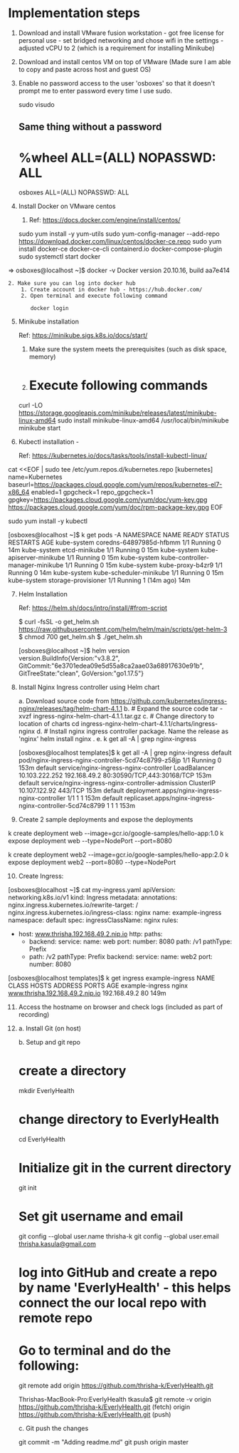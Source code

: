 # Implementation steps

1. Download and install VMware fusion workstation - got free license for personal use - set bridged networking and chose wifi in the settings - adjusted vCPU to 2 (which is a requirement for installing Minikube)
2. Download and install centos VM on top of VMware (Made sure I am able to copy and paste across host and guest OS)
3. Enable no password access to the user 'osboxes' so that it doesn't prompt me to enter password every time I use sudo.

    sudo visudo

    ## Same thing without a password
    # %wheel        ALL=(ALL)       NOPASSWD: ALL
    osboxes         ALL=(ALL)       NOPASSWD: ALL

4. Install Docker on VMware centos
    1. Ref: https://docs.docker.com/engine/install/centos/

     sudo yum install -y yum-utils
	   sudo yum-config-manager --add-repo \
    https://download.docker.com/linux/centos/docker-ce.repo
	   sudo yum install docker-ce docker-ce-cli containerd.io docker-compose-plugin
     sudo systemctl start docker

 => osboxes@localhost ~]$ docker -v
Docker version 20.10.16, build aa7e414

    2. Make sure you can log into docker hub
        1. Create account in docker hub - https://hub.docker.com/
        2. Open terminal and execute following command

           docker login

5. Minikube installation

    Ref: https://minikube.sigs.k8s.io/docs/start/
    1. Make sure the system meets the prerequisites (such as disk space, memory)

    2. # Execute following commands
    curl -LO https://storage.googleapis.com/minikube/releases/latest/minikube-linux-amd64
    sudo install minikube-linux-amd64 /usr/local/bin/minikube
    minikube start


6. Kubectl installation -

   Ref: https://kubernetes.io/docs/tasks/tools/install-kubectl-linux/

cat <<EOF | sudo tee /etc/yum.repos.d/kubernetes.repo
[kubernetes]
name=Kubernetes
baseurl=https://packages.cloud.google.com/yum/repos/kubernetes-el7-x86_64
enabled=1
gpgcheck=1
repo_gpgcheck=1
gpgkey=https://packages.cloud.google.com/yum/doc/yum-key.gpg https://packages.cloud.google.com/yum/doc/rpm-package-key.gpg
EOF

sudo yum install -y kubectl

[osboxes@localhost ~]$ k get pods -A
NAMESPACE     NAME                               READY   STATUS    RESTARTS      AGE
kube-system   coredns-64897985d-hfbmm            1/1     Running   0             14m
kube-system   etcd-minikube                      1/1     Running   0             15m
kube-system   kube-apiserver-minikube            1/1     Running   0             15m
kube-system   kube-controller-manager-minikube   1/1     Running   0             15m
kube-system   kube-proxy-b4zr9                   1/1     Running   0             14m
kube-system   kube-scheduler-minikube            1/1     Running   0             15m
kube-system   storage-provisioner                1/1     Running   1 (14m ago)   14m


7. Helm Installation

    Ref: https://helm.sh/docs/intro/install/#from-script

    $ curl -fsSL -o get_helm.sh https://raw.githubusercontent.com/helm/helm/main/scripts/get-helm-3
    $ chmod 700 get_helm.sh
    $ ./get_helm.sh

    [osboxes@localhost ~]$ helm version
version.BuildInfo{Version:"v3.8.2", GitCommit:"6e3701edea09e5d55a8ca2aae03a68917630e91b", GitTreeState:"clean", GoVersion:"go1.17.5"}


8. Install Nginx Ingress controller using Helm chart

   a. Download source code from https://github.com/kubernetes/ingress-nginx/releases/tag/helm-chart-4.1.1
   b. # Expand the source code
      tar -xvzf ingress-nginx-helm-chart-4.1.1.tar.gz
   c. # Change directory to location of charts
      cd ingress-nginx-helm-chart-4.1.1/charts/ingress-nginx
   d. # Install nginx ingress controller package. Name the release as 'nginx'
      helm install nginx .
   e. k get all -A | grep nginx-ingress

   [osboxes@localhost templates]$ k get all -A | grep nginx-ingress
default                pod/nginx-ingress-nginx-controller-5cd74c8799-z58jp   1/1     Running   0               153m
default                service/nginx-ingress-nginx-controller             LoadBalancer   10.103.222.252   192.168.49.2   80:30590/TCP,443:30168/TCP   153m
default                service/nginx-ingress-nginx-controller-admission   ClusterIP      10.107.122.92    <none>         443/TCP                      153m
default                deployment.apps/nginx-ingress-nginx-controller   1/1     1            1           153m
default                replicaset.apps/nginx-ingress-nginx-controller-5cd74c8799   1         1         1       153m

9. Create 2 sample deployments and expose the deployments

k create deployment web --image=gcr.io/google-samples/hello-app:1.0
k expose deployment web --type=NodePort --port=8080

k create deployment web2 --image=gcr.io/google-samples/hello-app:2.0
k expose deployment web2 --port=8080 --type=NodePort

10. Create Ingress:

[osboxes@localhost ~]$ cat my-ingress.yaml
apiVersion: networking.k8s.io/v1
kind: Ingress
metadata:
  annotations:
    nginx.ingress.kubernetes.io/rewrite-target: /
    nginx.ingress.kubernetes.io/ingress-class: nginx
  name: example-ingress
  namespace: default
spec:
  ingressClassName: nginx
  rules:
  - host: www.thrisha.192.168.49.2.nip.io
    http:
      paths:
      - backend:
          service:
            name: web
            port:
              number: 8080
        path: /v1
        pathType: Prefix
      - path: /v2
        pathType: Prefix
        backend:
          service:
            name: web2
            port:
              number: 8080


[osboxes@localhost templates]$ k get ingress example-ingress
NAME              CLASS   HOSTS                             ADDRESS        PORTS   AGE
example-ingress   nginx   www.thrisha.192.168.49.2.nip.io   192.168.49.2   80      149m

11. Access the hostname on browser and check logs (included as part of recording)

12. a. Install Git (on host)

    b. Setup and git repo

    # create a directory
    mkdir EverlyHealth

    # change directory to EverlyHealth
    cd EverlyHealth

    # Initialize git in the current directory
    git init

    # Set git username and email
    git config --global user.name thrisha-k
    git config --global user.email thrisha.kasula@gmail.com

    # log into GitHub and create a repo by name 'EverlyHealth' - this helps connect the our local repo with remote repo
    # Go to terminal and do the following:
    git remote add origin https://github.com/thrisha-k/EverlyHealth.git

    Thrishas-MacBook-Pro:EverlyHealth tkasula$ git remote -v
origin	https://github.com/thrisha-k/EverlyHealth.git (fetch)
origin	https://github.com/thrisha-k/EverlyHealth.git (push)

    c. Git push the changes

    git commit -m "Adding readme.md"
    git push origin master
